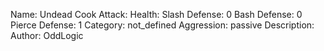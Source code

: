 Name: Undead Cook
Attack:
Health:
Slash Defense: 0
Bash Defense: 0
Pierce Defense: 1
Category: not_defined
Aggression: passive
Description:
Author: OddLogic